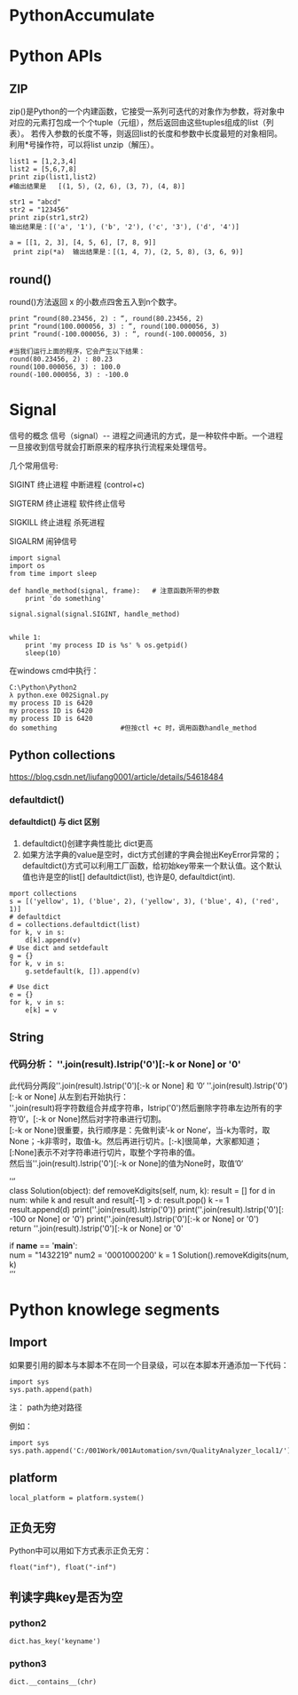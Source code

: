 # PythonAccumulate



# Python APIs

## ZIP
zip()是Python的一个内建函数，它接受一系列可迭代的对象作为参数，将对象中对应的元素打包成一个个tuple（元组），然后返回由这些tuples组成的list（列表）。
若传入参数的长度不等，则返回list的长度和参数中长度最短的对象相同。利用*号操作符，可以将list unzip（解压）。
```
list1 = [1,2,3,4]
list2 = [5,6,7,8]
print zip(list1,list2) 
#输出结果是   [(1, 5), (2, 6), (3, 7), (4, 8)]
```

```
str1 = "abcd"
str2 = "123456"
print zip(str1,str2)
输出结果是：[('a', '1'), ('b', '2'), ('c', '3'), ('d', '4')]
```

```
a = [[1, 2, 3], [4, 5, 6], [7, 8, 9]]
 print zip(*a)  输出结果是：[(1, 4, 7), (2, 5, 8), (3, 6, 9)]
 ```



## round()
round()方法返回 x 的小数点四舍五入到n个数字。
```
print “round(80.23456, 2) : “, round(80.23456, 2) 
print “round(100.000056, 3) : “, round(100.000056, 3) 
print “round(-100.000056, 3) : “, round(-100.000056, 3) 

#当我们运行上面的程序，它会产生以下结果：
round(80.23456, 2) : 80.23 
round(100.000056, 3) : 100.0 
round(-100.000056, 3) : -100.0
```

# Signal

信号的概念
信号（signal）--     进程之间通讯的方式，是一种软件中断。一个进程一旦接收到信号就会打断原来的程序执行流程来处理信号。

几个常用信号:

SIGINT     终止进程  中断进程  (control+c)

SIGTERM   终止进程     软件终止信号

SIGKILL   终止进程     杀死进程

SIGALRM 闹钟信号


```
import signal
import os
from time import sleep

def handle_method(signal, frame):   # 注意函数所带的参数
    print 'do something'

signal.signal(signal.SIGINT, handle_method)


while 1:
    print 'my process ID is %s' % os.getpid()
    sleep(10)
```

在windows cmd中执行：
```
C:\Python\Python2
λ python.exe 002Signal.py
my process ID is 6420
my process ID is 6420
my process ID is 6420
do something                #但按ctl +c 时，调用函数handle_method
```


## Python collections
https://blog.csdn.net/liufang0001/article/details/54618484
### defaultdict() 
#### defaultdict() 与 dict 区别
1. defaultdict()创建字典性能比 dict更高
2. 如果方法字典的value是空时，dict方式创建的字典会抛出KeyError异常的；defaultdict()方式可以利用工厂函数，给初始key带来一个默认值。这个默认值也许是空的list[]  defaultdict(list), 也许是0, defaultdict(int).  
```
mport collections
s = [('yellow', 1), ('blue', 2), ('yellow', 3), ('blue', 4), ('red', 1)]
# defaultdict
d = collections.defaultdict(list)
for k, v in s:
    d[k].append(v)
# Use dict and setdefault   
g = {}
for k, v in s:
    g.setdefault(k, []).append(v)
      
# Use dict
e = {}
for k, v in s:
    e[k] = v
```

## String

### 代码分析： ''.join(result).lstrip('0')[:-k or None] or '0'
此代码分两段''.join(result).lstrip('0')[:-k or None] 和 ’0‘
''.join(result).lstrip('0')[:-k or None] 从左到右开始执行：  
''.join(result)将字符数组合并成字符串，lstrip('0')然后删除字符串左边所有的字符’0‘，[:-k or None]然后对字符串进行切割。  
[:-k or None]很重要，执行顺序是：先做判读’-k or None‘，当-k为零时，取None；-k非零时，取值-k。然后再进行切片。[:-k]很简单，大家都知道；[:None]表示不对字符串进行切片，取整个字符串的值。  
然后当''.join(result).lstrip('0')[:-k or None]的值为None时，取值’0‘

’‘’  
class Solution(object):
    def removeKdigits(self, num, k):
        result = []
        for d in num:
            while k and result and result[-1] > d:
                result.pop()
                k -= 1
            result.append(d)
        print(''.join(result).lstrip('0'))
        print(''.join(result).lstrip('0')[: -100 or None] or '0')
        print(''.join(result).lstrip('0')[:-k or None] or '0')        
        return ''.join(result).lstrip('0')[:-k or None] or '0'
 
if __name__ == '__main__':    
    num = "1432219"
    num2 = '0001000200'
    k = 1
    Solution().removeKdigits(num, k)  
‘’‘

# Python knowlege segments
## Import
如果要引用的脚本与本脚本不在同一个目录级，可以在本脚本开通添加一下代码：
```
import sys
sys.path.append(path)
```
注： path为绝对路径

例如：
```
import sys
sys.path.append('C:/001Work/001Automation/svn/QualityAnalyzer_local1/')
```


## platform
```
local_platform = platform.system()
```

## 正负无穷

Python中可以用如下方式表示正负无穷：
```
float("inf"), float("-inf")
```


## 判读字典key是否为空
### python2  
```
dict.has_key('keyname')
```
### python3 
```
dict.__contains__(chr)              
```                


